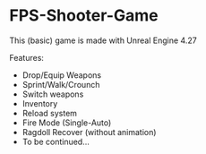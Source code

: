 # FPS-Shooter-Game
This (basic) game is made with Unreal Engine 4.27

Features:
+ Drop/Equip Weapons
+ Sprint/Walk/Crounch
+ Switch weapons
+ Inventory
+ Reload system
+ Fire Mode (Single-Auto)
+ Ragdoll Recover (without animation)
+ To be continued...
